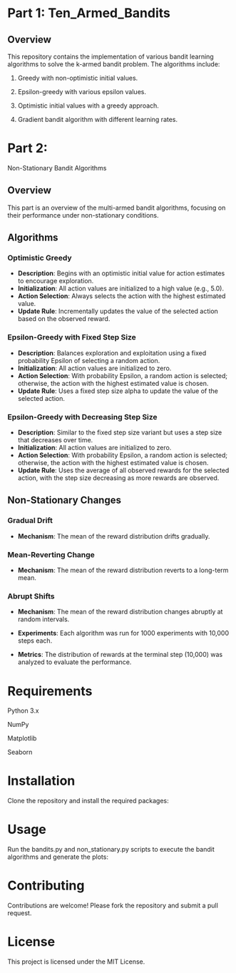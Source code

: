 # Part 1:  Ten_Armed_Bandits
## Overview

This repository contains the implementation of various bandit learning algorithms to solve the k-armed bandit problem. The algorithms include:

1. Greedy with non-optimistic initial values.

2. Epsilon-greedy with various epsilon values.

3. Optimistic initial values with a greedy approach.

4. Gradient bandit algorithm with different learning rates.

# Part 2: 
 Non-Stationary Bandit Algorithms 

## Overview

This part is an overview of the multi-armed bandit algorithms, focusing on their performance under non-stationary conditions.

## Algorithms

### Optimistic Greedy

- **Description**: Begins with an optimistic initial value for action estimates to encourage exploration.
- **Initialization**: All action values are initialized to a high value (e.g., 5.0).
- **Action Selection**: Always selects the action with the highest estimated value.
- **Update Rule**: Incrementally updates the value of the selected action based on the observed reward.

### Epsilon-Greedy with Fixed Step Size

- **Description**: Balances exploration and exploitation using a fixed probability Epsilon of selecting a random action.
- **Initialization**: All action values are initialized to zero.
- **Action Selection**: With probability Epsilon, a random action is selected; otherwise, the action with the highest estimated value is chosen.
- **Update Rule**: Uses a fixed step size alpha to update the value of the selected action.

### Epsilon-Greedy with Decreasing Step Size

- **Description**: Similar to the fixed step size variant but uses a step size that decreases over time.
- **Initialization**: All action values are initialized to zero.
- **Action Selection**: With probability Epsilon, a random action is selected; otherwise, the action with the highest estimated value is chosen.
- **Update Rule**: Uses the average of all observed rewards for the selected action, with the step size decreasing as more rewards are observed.

## Non-Stationary Changes

### Gradual Drift

- **Mechanism**: The mean of the reward distribution drifts gradually.

### Mean-Reverting Change

- **Mechanism**: The mean of the reward distribution reverts to a long-term mean.

### Abrupt Shifts

- **Mechanism**: The mean of the reward distribution changes abruptly at random intervals.


- **Experiments**: Each algorithm was run for 1000 experiments with 10,000 steps each.
- **Metrics**: The distribution of rewards at the terminal step (10,000) was analyzed to evaluate the performance.


# Requirements
Python 3.x

NumPy

Matplotlib

Seaborn

# Installation
Clone the repository and install the required packages:

# Usage
Run the bandits.py and non_stationary.py scripts to execute the bandit algorithms and generate the plots:

# Contributing
Contributions are welcome! Please fork the repository and submit a pull request.

# License
This project is licensed under the MIT License.



